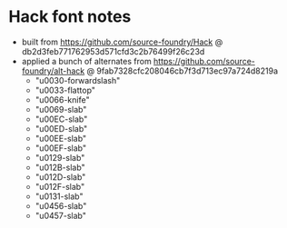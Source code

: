 # Hack font notes

- built from https://github.com/source-foundry/Hack @ db2d3feb771762953d571cfd3c2b76499f26c23d
- applied a bunch of alternates from https://github.com/source-foundry/alt-hack @ 9fab7328cfc208046cb7f3d713ec97a724d8219a
    - "u0030-forwardslash"
    - "u0033-flattop"
    - "u0066-knife"
    - "u0069-slab"
    - "u00EC-slab"
    - "u00ED-slab"
    - "u00EE-slab"
    - "u00EF-slab"
    - "u0129-slab"
    - "u012B-slab"
    - "u012D-slab"
    - "u012F-slab"
    - "u0131-slab"
    - "u0456-slab"
    - "u0457-slab"
